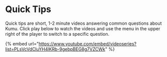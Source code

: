 # Quick Tips

Quick tips are short, 1-2 minute videos answering common questions about Kumu. Click play below to watch the videos and use the menu in the upper right of the player to switch to a specific question.

{% embed url="https://www.youtube.com/embed/videoseries?list=PLsVcVdCluYH4lKRb-9gebpBEG8g7VZCWk" %}


